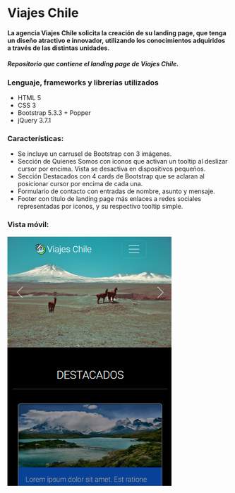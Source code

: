 # Viajes Chile
#### La agencia Viajes Chile solicita la creación de su landing page, que tenga un diseño atractivo e innovador, utilizando los conocimientos adquiridos a través de las distintas unidades.
##### Repositorio que contiene el landing page de Viajes Chile.

### Lenguaje, frameworks y librerías utilizados

- HTML 5
- CSS 3
- Bootstrap 5.3.3 + Popper
- jQuery 3.7.1

### Características:
- Se incluye un carrusel de Bootstrap con 3 imágenes.
- Sección de Quienes Somos con iconos que activan un tooltip al deslizar cursor por encima. Vista se desactiva en dispositivos pequeños.
- Sección Destacados con 4 cards de Bootstrap que se aclaran al posicionar cursor por encima de cada una.
- Formulario de contacto con entradas de nombre, asunto y mensaje.
- Footer con titulo de landing page más enlaces a redes sociales representadas por iconos, y su respectivo tooltip simple.

### Vista móvil:

![vista móvil](/assets/img/vista_movil.png "")


